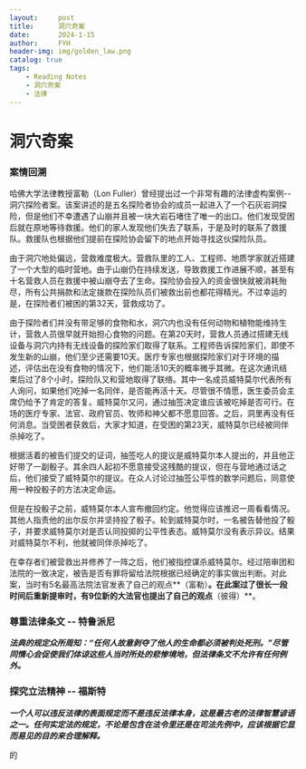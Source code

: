 ```yaml
---
layout:     post
title:      洞穴奇案
date:       2024-1-15
author:     FYH
header-img: img/golden_law.png
catalog: true
tags:
    - Reading Notes
    - 洞穴奇案
    - 法律
---
```

# 洞穴奇案

### 案情回溯

哈佛大学法律教授富勒（Lon Fuller）曾经提出过一个非常有趣的法律虚构案例--洞穴探险者案。该案讲述的是五名探险者协会的成员一起进入了一个石灰岩洞探险，但是他们不幸遭遇了山崩并且被一块大岩石堵住了唯一的出口。他们发现受困后就在原地等待救援。他们的家人发现他们失去了联系，于是及时的联系了救援队。救援队也根据他们提前在探险协会留下的地点开始寻找这伙探险队员。

由于洞穴地处偏远，营救难度极大。营救队里的工人、工程师、地质学家就近搭建了一个大型的临时营地。由于山崩仍在持续发送，导致救援工作进展不顺，甚至有十名营救人员在救援中被山崩夺去了生命。探险协会投入的资金很快就被消耗殆尽，所有公共捐款和法定拨款在探险队员们被救出前也都花得精光。不过幸运的是，在探险者们被困的第32天，营救成功了。

由于探险者们并没有带足够的食物和水，洞穴内也没有任何动物和植物能维持生计，营救人员很早就开始担心食物的问题。在第20天时，营救人员通过搭建无线设备与洞穴内持有无线设备的探险家们取得了联系。工程师告诉探险家们，即使不发生新的山崩，他们至少还需要10天。医疗专家也根据探险家们对于环境的描述，评估出在没有食物的情况下，他们能活10天的概率微乎其微。在这次通讯结束后过了8个小时，探险队又和营地取得了联络。其中一名成员威特莫尔代表所有人询问，如果他们吃掉一名同伴，是否能再活十天。尽管很不情愿，医生委员会主席仍给予了肯定的答复。威特莫尔又问，通过抽签决定谁应该被吃掉是否可行。在场的医疗专家、法官、政府官员、牧师和神父都不愿意回答。之后，洞里再没有任何消息。当受困者获救后，大家才知道，在受困的第23天，威特莫尔已经被同伴杀掉吃了。

根据活着的被告们提交的证词，抽签吃人的提议是威特莫尔本人提出的，并且他正好带了一副骰子。其余四人起初不愿意接受这残酷的提议，但在与营地通过话之后，他们接受了威特莫尔的提议。在众人讨论过抽签公平性的数学问题后，同意使用一种投骰子的方法决定命运。

但是在投骰子之前，威特莫尔本人宣布撤回约定。他觉得应该推迟一周看看情况。其他人指责他的出尔反尔并坚持投了骰子。轮到威特莫尔时，一名被告替他投了骰子，并要求威特莫尔对是否认同投掷的公平性表态。威特莫尔没有表示异议。结果对威特莫尔不利，他就被同伴杀掉吃了。

在幸存者们被营救出并修养了一阵之后，他们被指控谋杀威特莫尔。经过陪审团和法院的一致决定，被告是否有罪将留给法院根据已经确定的事实做出判断。对此案，当时有5名最高法院法官发表了自己的观点**（富勒）**。在此案过了很长一段时间后重新提审时，有9位新的大法官也提出了自己的观点**（彼得）**。

### 尊重法律条文 -- 特鲁派尼

***法典的规定众所周知：“任何人故意剥夺了他人的生命都必须被判处死刑。”尽管同情心会促使我们体谅这些人当时所处的悲惨境地，但法律条文不允许有任何例外。***

### 探究立法精神 -- 福斯特

***一个人可以违反法律的表面规定而不是违反法律本身，这是最古老的法律智慧谚语之一。任何实定法的规定，不论是包含在法令里还是在司法先例中，应该根据它显而易见的目的来合理解释。***

的
